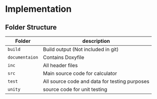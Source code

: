 # Implementation

## Folder Structure
Folder        | description
--------------| ----------------------------------------------
`build`       | Build output (Not included in git)
`documentaion`| Contains Doxyfile
`inc`         | All header files
`src`         | Main source code for calculator
`test`        | All source code and data for testing purposes
`unity`       | source code for unit testing
